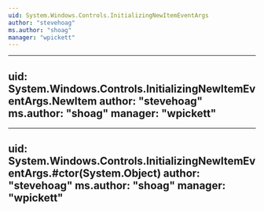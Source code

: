 ```yaml
---
uid: System.Windows.Controls.InitializingNewItemEventArgs
author: "stevehoag"
ms.author: "shoag"
manager: "wpickett"
---
```


---
uid: System.Windows.Controls.InitializingNewItemEventArgs.NewItem
author: "stevehoag"
ms.author: "shoag"
manager: "wpickett"
---

---
uid: System.Windows.Controls.InitializingNewItemEventArgs.#ctor(System.Object)
author: "stevehoag"
ms.author: "shoag"
manager: "wpickett"
---

